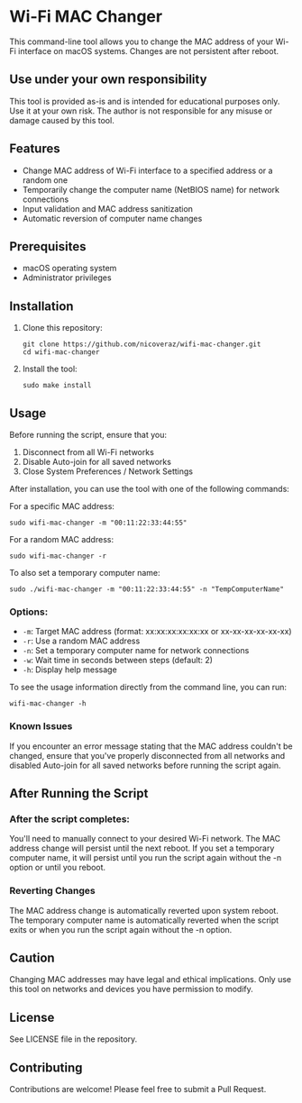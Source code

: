 # Wi-Fi MAC Changer

This command-line tool allows you to change the MAC address of your Wi-Fi interface on macOS systems. Changes are not persistent after reboot.

## Use under your own responsibility

This tool is provided as-is and is intended for educational purposes only. Use it at your own risk. The author is not responsible for any misuse or damage caused by this tool.

## Features

- Change MAC address of Wi-Fi interface to a specified address or a random one
- Temporarily change the computer name (NetBIOS name) for network connections
- Input validation and MAC address sanitization
- Automatic reversion of computer name changes

## Prerequisites

- macOS operating system
- Administrator privileges

## Installation

1. Clone this repository:
   ```
   git clone https://github.com/nicoveraz/wifi-mac-changer.git
   cd wifi-mac-changer
   ```

2. Install the tool:
   ```
   sudo make install
   ```

## Usage

Before running the script, ensure that you:
1. Disconnect from all Wi-Fi networks
2. Disable Auto-join for all saved networks
3. Close System Preferences / Network Settings

After installation, you can use the tool with one of the following commands:

For a specific MAC address:
```
sudo wifi-mac-changer -m "00:11:22:33:44:55"
```

For a random MAC address:
```
sudo wifi-mac-changer -r
```

To also set a temporary computer name:

```
sudo ./wifi-mac-changer -m "00:11:22:33:44:55" -n "TempComputerName"
```

### Options:

- `-m`: Target MAC address (format: xx:xx:xx:xx:xx:xx or xx-xx-xx-xx-xx-xx)
- `-r`: Use a random MAC address
- `-n`: Set a temporary computer name for network connections
- `-w`: Wait time in seconds between steps (default: 2)
- `-h`: Display help message

To see the usage information directly from the command line, you can run:

```
wifi-mac-changer -h
```

### Known Issues

If you encounter an error message stating that the MAC address couldn't be changed, ensure that you've properly disconnected from all networks and disabled Auto-join for all saved networks before running the script again.

## After Running the Script

### After the script completes:

You'll need to manually connect to your desired Wi-Fi network.
The MAC address change will persist until the next reboot.
If you set a temporary computer name, it will persist until you run the script again without the -n option or until you reboot.

### Reverting Changes

The MAC address change is automatically reverted upon system reboot.
The temporary computer name is automatically reverted when the script exits or when you run the script again without the -n option.

## Caution

Changing MAC addresses may have legal and ethical implications. Only use this tool on networks and devices you have permission to modify.

## License

See LICENSE file in the repository.

## Contributing

Contributions are welcome! Please feel free to submit a Pull Request.